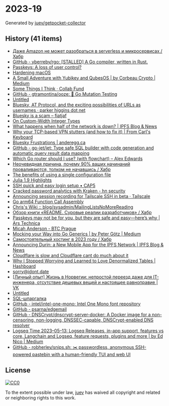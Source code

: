 # 2023-19

Generated by [juev/getpocket-collector](https://github.com/juev/getpocket-collector)

## History (41 items)

- [Даже Amazon не может разобраться в serverless и микросервисах / Хабр](https://habr.com/ru/articles/733786/)
- [GitHub - yberreby/rgo: [STALLED] A Go compiler, written in Rust.](https://github.com/yberreby/rgo)
- [Passkeys: A loss of user control?](https://lapcatsoftware.com/articles/2023/5/1.html)
- [Hardening macOS](https://www.bejarano.io/hardening-macos/)
- [A Small Adventure with Yubikey and QubesOS | by Corbeau Crypto | Medium](https://medium.com/@corbeaucrypto/a-small-adventure-with-yubikey-and-qubesos-63e5820ddf96)
- [Some Things I Think · Collab Fund](https://collabfund.com/blog/thoughts/)
- [GitHub - gtramontina/ooze: 🧬 Go Mutation Testing](https://github.com/gtramontina/ooze)
- [Untitled](https://www.buymeacoffee.com/sylumer/april-2023-1758392)
- [Bluesky, AT Protocol, and the exciting possibilities of URLs as usernames · parker higgins dot net](https://parkerhiggins.net/2023/05/bluesky-atproto-url-usernames/)
- [Bluesky is a scam – fiatjaf](https://fiatjaf.com/ab1127fb.html)
- [On Custom-Width Integer Types](https://alic.dev/blog/custom-bitwidth)
- [What happens when half of the network is down? | IPFS Blog & News](https://blog.ipfs.tech/2023-ipfs-unresponsive-nodes/)
- [Why your TCP-based VPN stutters (and how to fix it) | From Carl's Keyboard](https://blog.carldong.me/2023/05/03/why-do-vpns.html)
- [Bluesky Frustrations | anderegg.ca](https://anderegg.ca/2023/05/09/bluesky-frustrations)
- [GitHub - go-jet/jet: Type safe SQL builder with code generation and automatic query result data mapping](https://github.com/go-jet/jet)
- [Which Go router should I use? (with flowchart) – Alex Edwards](https://www.alexedwards.net/blog/which-go-router-should-i-use)
- [Неочевидная причина, почему 90% ваших начинаний проваливаются, толком не начавшись / Хабр](https://habr.com/ru/articles/733792/)
- [The benefits of using a single configuration file](https://arslan.io/2023/05/10/the-benefits-of-using-a-single-init-lua-vimrc-file/)
- [Julia 1.9 Highlights](https://julialang.org/blog/2023/04/julia-1.9-highlights/)
- [SSH quick and easy login setup • CAP5](https://cap5.nl/ssh-quick-and-easy-login-setup/)
- [Cracked password analytics with Kraken - hn security](https://security.humanativaspa.it/cracked-password-analytics-with-kraken/)
- [Announcing session recording for Tailscale SSH in beta · Tailscale](https://tailscale.com/blog/session-recording-beta/)
- [Go arm64 Function Call Assembly](https://blog.felixge.de/go-arm64-function-call-assembly/)
- [Chris's Wiki :: blog/sysadmin/MailingListsNoMoreReading](https://utcc.utoronto.ca/~cks/space/blog/sysadmin/MailingListsNoMoreReading)
- [Обзор книги «README. Суровые реалии разработчиков» / Хабр](https://habr.com/ru/companies/piter/articles/734676/)
- [Passkeys may not be for you, but they are safe and easy—here’s why | Ars Technica](https://arstechnica.com/information-technology/2023/05/passkeys-may-not-be-for-you-but-they-are-safe-and-easy-heres-why/)
- [Micah Anderson - BTC Prague](https://www.btcprague.com/speakers/8408/)
- [Mocking your Way into Go Generics | by Peter Götz | Medium](https://medium.com/@peter.gtz/mocking-your-way-into-go-generics-fdf8c2a41a18)
- [Самостоятельный хостинг в 2023 году / Хабр](https://habr.com/ru/companies/sportmaster_lab/articles/734724/)
- [Announcing Durin: a New Mobile App for the IPFS Network | IPFS Blog & News](https://blog.ipfs.tech/announcing-durin/)
- [Cloudflare is slow and Cloudflare cant do much about it](https://hiranyey.dev/posts/cloudflare/)
- [Why I Stopped Worrying and Learned to Love Denormalized Tables | Hashboard](https://hashboard.com/blog/why-i-stopped-worrying-and-learned-to-love-denormalized-tables)
- [sorry@idont.date](https://sorry.idont.date)
- [[Личный опыт] Жизнь в Норвегии: непростой переезд даже для IT-инженера, отсутствие дешевых вещей и настоящее равноправие | VK](https://m.vk.com/@habr-lichnyi-opyt-zhizn-v-norvegii-neprostoi-pereezd-dazhe-dlya-i)
- [Untitled](https://blog.chiselstrike.com/write-your-own-email-server-in-rust-36f4ff5b1956)
- [SQL-шпаргалка](https://antonz.ru/sql-cheatsheet/)
- [GitHub - intel/intel-one-mono: Intel One Mono font repository](https://github.com/intel/intel-one-mono)
- [GitHub - psarna/edgemail](https://github.com/psarna/edgemail)
- [GitHub - DNSCrypt/dnscrypt-server-docker: A Docker image for a non-censoring, non-logging, DNSSEC-capable, DNSCrypt-enabled DNS resolver](https://github.com/DNSCrypt/dnscrypt-server-docker)
- [Logseq Time 2023–05–13: Logseq Releases, in-app support, features vs core, Langchain and Logseq, feature requests, plugins and more | by Ed Nico | Medium](https://ednico.medium.com/logseq-time-2023-05-13-logseq-releases-in-app-support-features-vs-core-langchain-and-logseq-e047b5a32f2a)
- [GitHub - robherley/snips.sh: ✂️ passwordless, anonymous SSH-powered pastebin with a human-friendly TUI and web UI](https://github.com/robherley/snips.sh)

## License

[![CC0](https://mirrors.creativecommons.org/presskit/buttons/88x31/svg/cc-zero.svg)](https://creativecommons.org/publicdomain/zero/1.0/)

To the extent possible under law, [juev](https://github.com/juev) has waived all copyright and related or neighboring rights to this work.
